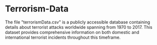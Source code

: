 # Terrorism-Data

The file "terrorismData.csv" is a publicly accessible database containing details about terrorist attacks worldwide spanning from 1970 to 2017. This dataset provides comprehensive information on both domestic and international terrorist incidents throughout this timeframe.

